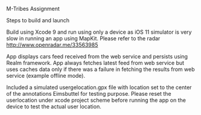 M-Tribes Assignment


Steps to build and launch


Build using Xcode 9 and run using only a device as iOS 11 simulator is very slow in running an app using MapKit. Please refer to the radar http://www.openradar.me/33563985


App displays cars feed received from the web service and persists using Realm framework. App always fetches latest feed from web service but uses caches data only if there was a failure in fetching the results from web service (example offline mode).

Included a simulated usergelocation.gpx file with location set to the center of the annotations
 <wpt lat="53.574581" lon="9.959278"><name>Eimsbuttel</name> for testing purpose. Please reset the userlocation under
xcode project scheme before running the app on the device to test the actual user location.
